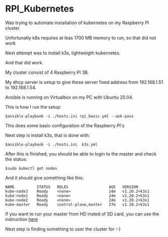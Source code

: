 # RPI_Kubernetes

Was trying to automate installation of kubernetes on my Raspberry PI cluster.

Unfortunatly k8s requires at leas 1700 MB memory to run, so that did not work

Next attempt was to install k3s, lightweigth kubernetes.

And that did work.

My cluster consist of 4 Raspberry PI 3B.

My dhcp server is setup to give these server fixed address from 192.168.1.51 to 192.168.1.54.

Ansible is running on Virtualbox on my PC with  Ubuntu 20.04.

This is how I run the setup:
```
$ansible-playbook -i ./hosts.ini rpi_basic.yml --ask-pass
```
This does some basic configuration of the Raspberry PI's

Next step is install k3s, that is done with:
```
$ansible-playbook -i ./hosts.ini  k3s.yml
```
After this is finished, you should be able to login to the master and check the status:
```
$sudo kubectl get nodes
```
And it should give something like this:
```
NAME          STATUS   ROLES                  AGE   VERSION
kube-node3    Ready    <none>                 24m   v1.20.2+k3s1
kube-node1    Ready    <none>                 24m   v1.20.2+k3s1
kube-node2    Ready    <none>                 24m   v1.20.2+k3s1
kube-master   Ready    control-plane,master   27m   v1.20.2+k3s1
```

If you want to run your master from HD insted of SD card, you can use the instruction [here](RUN_from_HD.md)

Next step is finding something to user the cluster for :-)
